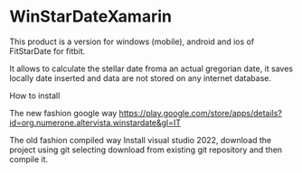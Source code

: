 # WinStarDateXamarin
This product is a version for windows (mobile), android and ios of FitStarDate for fitbit.

It allows to calculate the stellar date froma an actual gregorian date, it saves locally date inserted and data are not stored on any internet database.

How to install

The new fashion google way
https://play.google.com/store/apps/details?id=org.numerone.altervista.winstardate&gl=IT

The old fashion compiled way
Install visual studio 2022, download the project using git selecting download from existing git repository and then compile it.
